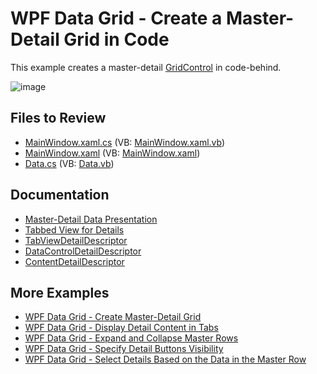 # WPF Data Grid - Create a Master-Detail Grid in Code

This example creates a master-detail [GridControl](https://docs.devexpress.com/WPF/DevExpress.Xpf.Grid.GridControl) in code-behind.

![image](https://user-images.githubusercontent.com/65009440/208088115-5a34d6fc-944a-4752-8d18-64eca83414b3.png)

## Files to Review

- [MainWindow.xaml.cs](./CS/MasterDetailInCode/MainWindow.xaml.cs) (VB: [MainWindow.xaml.vb](./VB/MasterDetailInCode/MainWindow.xaml.vb))
- [MainWindow.xaml](./CS/MasterDetailInCode/MainWindow.xaml) (VB: [MainWindow.xaml](./VB/MasterDetailInCode/MainWindow.xaml))
- [Data.cs](./CS/MasterDetailInCode/Data.cs) (VB: [Data.vb](./VB/MasterDetailInCode/Data.vb))

## Documentation

- [Master-Detail Data Presentation](https://docs.devexpress.com/WPF/11834/controls-and-libraries/data-grid/master-detail-data-representation)
- [Tabbed View for Details](https://docs.devexpress.com/WPF/119853/controls-and-libraries/data-grid/master-detail/tabbed-view-for-details)
- [TabViewDetailDescriptor](https://docs.devexpress.com/WPF/DevExpress.Xpf.Grid.TabViewDetailDescriptor)
- [DataControlDetailDescriptor](https://docs.devexpress.com/WPF/DevExpress.Xpf.Grid.DataControlDetailDescriptor)
- [ContentDetailDescriptor](https://docs.devexpress.com/WPF/DevExpress.Xpf.Grid.ContentDetailDescriptor)

## More Examples

- [WPF Data Grid - Create Master-Detail Grid](https://github.com/DevExpress-Examples/wpf-data-grid-create-master-detail-grid)
- [WPF Data Grid - Display Detail Content in Tabs](https://github.com/DevExpress-Examples/wpf-data-grid-display-detail-content-in-tabs)
- [WPF Data Grid - Expand and Collapse Master Rows](https://github.com/DevExpress-Examples/expanding-and-collapsing-master-rows-e4044)
- [WPF Data Grid - Specify Detail Buttons Visibility](https://github.com/DevExpress-Examples/detail-buttons-visibility-e4050)
- [WPF Data Grid - Select Details Based on the Data in the Master Row](https://github.com/DevExpress-Examples/how-to-use-different-details-depending-on-data-in-gridcontrols-master-row-t590724)
